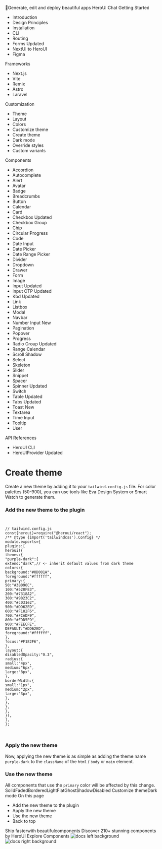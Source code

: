 🚀Generate, edit and deploy beautiful apps
HeroUI Chat
Getting Started
  * Introduction
  * Design Principles
  * Installation
  * CLI
  * Routing
  * Forms
Updated
  * NextUI to HeroUI
  * Figma


Frameworks
  * Next.js
  * Vite
  * Remix
  * Astro
  * Laravel


Customization
  * Theme
  * Layout
  * Colors
  * Customize theme
  * Create theme
  * Dark mode
  * Override styles
  * Custom variants


Components
  * Accordion
  * Autocomplete
  * Alert
  * Avatar
  * Badge
  * Breadcrumbs
  * Button
  * Calendar
  * Card
  * Checkbox
Updated
  * Checkbox Group
  * Chip
  * Circular Progress
  * Code
  * Date Input
  * Date Picker
  * Date Range Picker
  * Divider
  * Dropdown
  * Drawer
  * Form
  * Image
  * Input
Updated
  * Input OTP
Updated
  * Kbd
Updated
  * Link
  * Listbox
  * Modal
  * Navbar
  * Number Input
New
  * Pagination
  * Popover
  * Progress
  * Radio Group
Updated
  * Range Calendar
  * Scroll Shadow
  * Select
  * Skeleton
  * Slider
  * Snippet
  * Spacer
  * Spinner
Updated
  * Switch
  * Table
Updated
  * Tabs
Updated
  * Toast
New
  * Textarea
  * Time Input
  * Tooltip
  * User


API References
  * HeroUI CLI
  * HeroUIProvider
Updated


# Create theme
Create a new theme by adding it to your `tailwind.config.js` file. For color palettes (50-900), you can use tools like Eva Design System or Smart Watch to generate them.
### Add the new theme to the plugin
```

```

```

// tailwind.config.js
const{heroui}=require("@heroui/react");
/** @type {import('tailwindcss').Config} */
module.exports={
plugins:[
heroui({
themes:{
"purple-dark":{
extend:"dark",// <- inherit default values from dark theme
colors:{
background:"#0D001A",
foreground:"#ffffff",
primary:{
50:"#3B096C",
100:"#520F83",
200:"#7318A2",
300:"#9823C2",
400:"#c031e2",
500:"#DD62ED",
600:"#F182F6",
700:"#FCADF9",
800:"#FDD5F9",
900:"#FEECFE",
DEFAULT:"#DD62ED",
foreground:"#ffffff",
},
focus:"#F182F6",
},
layout:{
disabledOpacity:"0.3",
radius:{
small:"4px",
medium:"6px",
large:"8px",
},
borderWidth:{
small:"1px",
medium:"2px",
large:"3px",
},
},
},
},
}),
],
};

```


```


```

### Apply the new theme
Now, applying the new theme is as simple as adding the theme name `purple-dark` to the `className` of the `html` / `body` or `main` element.
### Use the new theme
All components that use the `primary` color will be affected by this change.
SolidFadedBorderedLightFlatGhostShadowDisabled
Customize themeDark mode
On this page
  * Add the new theme to the plugin
  * Apply the new theme
  * Use the new theme
  * Back to top


Ship fasterwith beautifulcomponents
Discover 210+ stunning components by HeroUI
Explore Components
![docs left background](https://heroui-assets.nyc3.cdn.digitaloceanspaces.com/images/docs-left.png)
![docs right background](https://heroui-assets.nyc3.cdn.digitaloceanspaces.com/images/docs-right.png)
